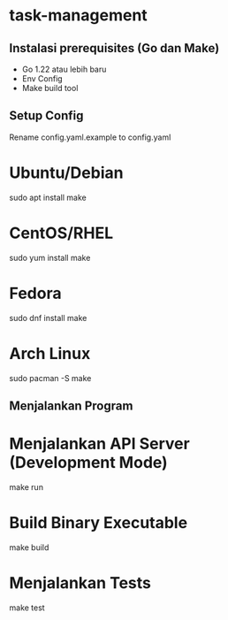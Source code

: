 # task-management

## Instalasi prerequisites (Go dan Make)

- Go 1.22 atau lebih baru
- Env Config
- Make build tool

## Setup Config

Rename config.yaml.example to config.yaml

# Ubuntu/Debian

sudo apt install make

# CentOS/RHEL

sudo yum install make

# Fedora

sudo dnf install make

# Arch Linux

sudo pacman -S make

## Menjalankan Program

# Menjalankan API Server (Development Mode)

make run

# Build Binary Executable

make build

# Menjalankan Tests

make test
